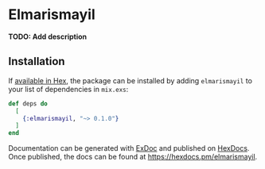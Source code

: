 # Elmarismayil

**TODO: Add description**

## Installation

If [available in Hex](https://hex.pm/docs/publish), the package can be installed
by adding `elmarismayil` to your list of dependencies in `mix.exs`:

```elixir
def deps do
  [
    {:elmarismayil, "~> 0.1.0"}
  ]
end
```

Documentation can be generated with [ExDoc](https://github.com/elixir-lang/ex_doc)
and published on [HexDocs](https://hexdocs.pm). Once published, the docs can
be found at <https://hexdocs.pm/elmarismayil>.

